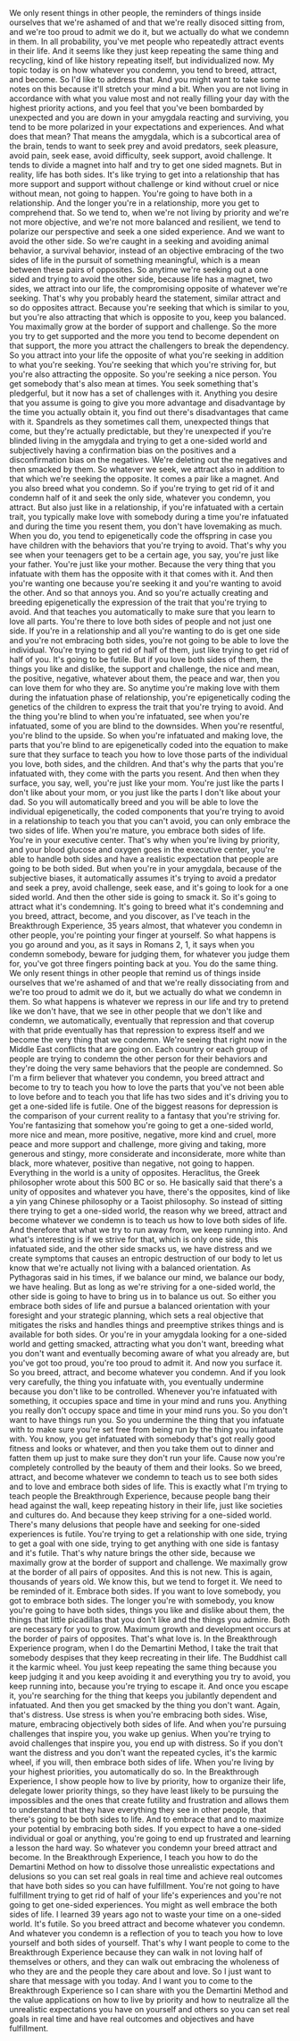  We only resent things in other people, the reminders of things inside ourselves that we're ashamed of and that we're really disoced sitting from, and we're too proud to admit we do it, but we actually do what we condemn in them. In all probability, you've met people who repeatedly attract events in their life. And it seems like they just keep repeating the same thing and recycling, kind of like history repeating itself, but individualized now. My topic today is on how whatever you condemn, you tend to breed, attract, and become. So I'd like to address that. And you might want to take some notes on this because it'll stretch your mind a bit. When you are not living in accordance with what you value most and not really filling your day with the highest priority actions, and you feel that you've been bombarded by unexpected and you are down in your amygdala reacting and surviving, you tend to be more polarized in your expectations and experiences. And what does that mean? That means the amygdala, which is a subcortical area of the brain, tends to want to seek prey and avoid predators, seek pleasure, avoid pain, seek ease, avoid difficulty, seek support, avoid challenge. It tends to divide a magnet into half and try to get one sided magnets. But in reality, life has both sides. It's like trying to get into a relationship that has more support and support without challenge or kind without cruel or nice without mean, not going to happen. You're going to have both in a relationship. And the longer you're in a relationship, more you get to comprehend that. So we tend to, when we're not living by priority and we're not more objective, and we're not more balanced and resilient, we tend to polarize our perspective and seek a one sided experience. And we want to avoid the other side. So we're caught in a seeking and avoiding animal behavior, a survival behavior, instead of an objective embracing of the two sides of life in the pursuit of something meaningful, which is a mean between these pairs of opposites. So anytime we're seeking out a one sided and trying to avoid the other side, because life has a magnet, two sides, we attract into our life, the compromising opposite of whatever we're seeking. That's why you probably heard the statement, similar attract and so do opposites attract. Because you're seeking that which is similar to you, but you're also attracting that which is opposite to you, keep you balanced. You maximally grow at the border of support and challenge. So the more you try to get supported and the more you tend to become dependent on that support, the more you attract the challengers to break the dependency. So you attract into your life the opposite of what you're seeking in addition to what you're seeking. You're seeking that which you're striving for, but you're also attracting the opposite. So you're seeking a nice person. You get somebody that's also mean at times. You seek something that's pledgerful, but it now has a set of challenges with it. Anything you desire that you assume is going to give you more advantage and disadvantage by the time you actually obtain it, you find out there's disadvantages that came with it. Spandrels as they sometimes call them, unexpected things that come, but they're actually predictable, but they're unexpected if you're blinded living in the amygdala and trying to get a one-sided world and subjectively having a confirmation bias on the positives and a disconfirmation bias on the negatives. We're deleting out the negatives and then smacked by them. So whatever we seek, we attract also in addition to that which we're seeking the opposite. It comes a pair like a magnet. And you also breed what you condemn. So if you're trying to get rid of it and condemn half of it and seek the only side, whatever you condemn, you attract. But also just like in a relationship, if you're infatuated with a certain trait, you typically make love with somebody during a time you're infatuated and during the time you resent them, you don't have lovemaking as much. When you do, you tend to epigenetically code the offspring in case you have children with the behaviors that you're trying to avoid. That's why you see when your teenagers get to be a certain age, you say, you're just like your father. You're just like your mother. Because the very thing that you infatuate with them has the opposite with it that comes with it. And then you're wanting one because you're seeking it and you're wanting to avoid the other. And so that annoys you. And so you're actually creating and breeding epigenetically the expression of the trait that you're trying to avoid. And that teaches you automatically to make sure that you learn to love all parts. You're there to love both sides of people and not just one side. If you're in a relationship and all you're wanting to do is get one side and you're not embracing both sides, you're not going to be able to love the individual. You're trying to get rid of half of them, just like trying to get rid of half of you. It's going to be futile. But if you love both sides of them, the things you like and dislike, the support and challenge, the nice and mean, the positive, negative, whatever about them, the peace and war, then you can love them for who they are. So anytime you're making love with them during the infatuation phase of relationship, you're epigenetically coding the genetics of the children to express the trait that you're trying to avoid. And the thing you're blind to when you're infatuated, see when you're infatuated, some of you are blind to the downsides. When you're resentful, you're blind to the upside. So when you're infatuated and making love, the parts that you're blind to are epigenetically coded into the equation to make sure that they surface to teach you how to love those parts of the individual you love, both sides, and the children. And that's why the parts that you're infatuated with, they come with the parts you resent. And then when they surface, you say, well, you're just like your mom. You're just like the parts I don't like about your mom, or you just like the parts I don't like about your dad. So you will automatically breed and you will be able to love the individual epigenetically, the coded components that you're trying to avoid in a relationship to teach you that you can't avoid, you can only embrace the two sides of life. When you're mature, you embrace both sides of life. You're in your executive center. That's why when you're living by priority, and your blood glucose and oxygen goes in the executive center, you're able to handle both sides and have a realistic expectation that people are going to be both sided. But when you're in your amygdala, because of the subjective biases, it automatically assumes it's trying to avoid a predator and seek a prey, avoid challenge, seek ease, and it's going to look for a one sided world. And then the other side is going to smack it. So it's going to attract what it's condemning. It's going to breed what it's condemning and you breed, attract, become, and you discover, as I've teach in the Breakthrough Experience, 35 years almost, that whatever you condemn in other people, you're pointing your finger at yourself. So what happens is you go around and you, as it says in Romans 2, 1, it says when you condemn somebody, beware for judging them, for whatever you judge them for, you've got three fingers pointing back at you. You do the same thing. We only resent things in other people that remind us of things inside ourselves that we're ashamed of and that we're really dissociating from and we're too proud to admit we do it, but we actually do what we condemn in them. So what happens is whatever we repress in our life and try to pretend like we don't have, that we see in other people that we don't like and condemn, we automatically, eventually that repression and that coverup with that pride eventually has that repression to express itself and we become the very thing that we condemn. We're seeing that right now in the Middle East conflicts that are going on. Each country or each group of people are trying to condemn the other person for their behaviors and they're doing the very same behaviors that the people are condemned. So I'm a firm believer that whatever you condemn, you breed attract and become to try to teach you how to love the parts that you've not been able to love before and to teach you that life has two sides and it's driving you to get a one-sided life is futile. One of the biggest reasons for depression is the comparison of your current reality to a fantasy that you're striving for. You're fantasizing that somehow you're going to get a one-sided world, more nice and mean, more positive, negative, more kind and cruel, more peace and more support and challenge, more giving and taking, more generous and stingy, more considerate and inconsiderate, more white than black, more whatever, positive than negative, not going to happen. Everything in the world is a unity of opposites. Heraclitus, the Greek philosopher wrote about this 500 BC or so. He basically said that there's a unity of opposites and whatever you have, there's the opposites, kind of like a yin yang Chinese philosophy or a Taoist philosophy. So instead of sitting there trying to get a one-sided world, the reason why we breed, attract and become whatever we condemn is to teach us how to love both sides of life. And therefore that what we try to run away from, we keep running into. And what's interesting is if we strive for that, which is only one side, this infatuated side, and the other side smacks us, we have distress and we create symptoms that causes an entropic destruction of our body to let us know that we're actually not living with a balanced orientation. As Pythagoras said in his times, if we balance our mind, we balance our body, we have healing. But as long as we're striving for a one-sided world, the other side is going to have to bring us in to balance us out. So either you embrace both sides of life and pursue a balanced orientation with your foresight and your strategic planning, which sets a real objective that mitigates the risks and handles things and preemptive strikes things and is available for both sides. Or you're in your amygdala looking for a one-sided world and getting smacked, attracting what you don't want, breeding what you don't want and eventually becoming aware of what you already are, but you've got too proud, you're too proud to admit it. And now you surface it. So you breed, attract, and become whatever you condemn. And if you look very carefully, the thing you infatuate with, you eventually undermine because you don't like to be controlled. Whenever you're infatuated with something, it occupies space and time in your mind and runs you. Anything you really don't occupy space and time in your mind runs you. So you don't want to have things run you. So you undermine the thing that you infatuate with to make sure you're set free from being run by the thing you infatuate with. You know, you get infatuated with somebody that's got really good fitness and looks or whatever, and then you take them out to dinner and fatten them up just to make sure they don't run your life. Cause now you're completely controlled by the beauty of them and their looks. So we breed, attract, and become whatever we condemn to teach us to see both sides and to love and embrace both sides of life. This is exactly what I'm trying to teach people the Breakthrough Experience, because people bang their head against the wall, keep repeating history in their life, just like societies and cultures do. And because they keep striving for a one-sided world. There's many delusions that people have and seeking for one-sided experiences is futile. You're trying to get a relationship with one side, trying to get a goal with one side, trying to get anything with one side is fantasy and it's futile. That's why nature brings the other side, because we maximally grow at the border of support and challenge. We maximally grow at the border of all pairs of opposites. And this is not new. This is again, thousands of years old. We know this, but we tend to forget it. We need to be reminded of it. Embrace both sides. If you want to love somebody, you got to embrace both sides. The longer you're with somebody, you know you're going to have both sides, things you like and dislike about them, the things that little picadillas that you don't like and the things you admire. Both are necessary for you to grow. Maximum growth and development occurs at the border of pairs of opposites. That's what love is. In the Breakthrough Experience program, when I do the Demartini Method, I take the trait that somebody despises that they keep recreating in their life. The Buddhist call it the karmic wheel. You just keep repeating the same thing because you keep judging it and you keep avoiding it and everything you try to avoid, you keep running into, because you're trying to escape it. And once you escape it, you're searching for the thing that keeps you jubilantly dependent and infatuated. And then you get smacked by the thing you don't want. Again, that's distress. Use stress is when you're embracing both sides. Wise, mature, embracing objectively both sides of life. And when you're pursuing challenges that inspire you, you wake up genius. When you're trying to avoid challenges that inspire you, you end up with distress. So if you don't want the distress and you don't want the repeated cycles, it's the karmic wheel, if you will, then embrace both sides of life. When you're living by your highest priorities, you automatically do so. In the Breakthrough Experience, I show people how to live by priority, how to organize their life, delegate lower priority things, so they have least likely to be pursuing the impossibles and the ones that create futility and frustration and allows them to understand that they have everything they see in other people, that there's going to be both sides to life. And to embrace that and to maximize your potential by embracing both sides. If you expect to have a one-sided individual or goal or anything, you're going to end up frustrated and learning a lesson the hard way. So whatever you condemn your breed attract and become. In the Breakthrough Experience, I teach you how to do the Demartini Method on how to dissolve those unrealistic expectations and delusions so you can set real goals in real time and achieve real outcomes that have both sides so you can have fulfillment. You're not going to have fulfillment trying to get rid of half of your life's experiences and you're not going to get one-sided experiences. You might as well embrace the both sides of life. I learned 39 years ago not to waste your time on a one-sided world. It's futile. So you breed attract and become whatever you condemn. And whatever you condemn is a reflection of you to teach you how to love yourself and both sides of yourself. That's why I want people to come to the Breakthrough Experience because they can walk in not loving half of themselves or others, and they can walk out embracing the wholeness of who they are and the people they care about and love. So I just want to share that message with you today. And I want you to come to the Breakthrough Experience so I can share with you the Demartini Method and the value applications on how to live by priority and how to neutralize all the unrealistic expectations you have on yourself and others so you can set real goals in real time and have real outcomes and objectives and have fulfillment.